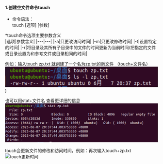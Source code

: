 #### 1.创建空文件命令touch

* 命令语法：  
touch [选项] [参数]  

*touch命令选项主要参数含义  
|选项|参数含义|
|---|---|
|-a|只更改访问时间|
|-m|只更改修改时间|
|-t|设置特定的时间|
|-r|将目录及其所有子目录中的文件的时间更新为当前时间/把指定的文件或目录设置为和参考文件或目录相同的时间|

例如：输入touch zp.txt 就创建了一个名为zp.txt的新文件 （touch+文件名）
![创建新文件](https://github.com/NIANBAIFOX/Linux-/blob/main/%E7%AC%AC%E4%BA%8C%E7%AB%A0/%E5%9B%BE%E7%89%87/%E5%88%9B%E5%BB%BA%E6%96%B0%E6%96%87%E4%BB%B6.png)) 

也可以用stat+文件名 查看更详细的信息  
![stat查看详细文件信息](https://github.com/NIANBAIFOX/Linux-/blob/main/%E7%AC%AC%E4%BA%8C%E7%AB%A0/%E8%AF%A6%E7%BB%86%E4%BF%A1%E6%81%AF.png)

touch会更新文件的修改和访问时间，例如：再次输入touch+zp.txt   
![touch更新时间]()
